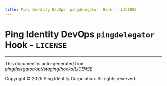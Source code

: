 ```yaml
---
title: Ping Identity DevOps `pingdelegator` Hook - `LICENSE`
---
```


# Ping Identity DevOps `pingdelegator` Hook - `LICENSE`

---
This document is auto-generated from _[pingdelegator/opt/staging/hooks/LICENSE](https://github.com/pingidentity/pingidentity-docker-builds/blob/master/pingdelegator/opt/staging/hooks/LICENSE)_

Copyright © 2025 Ping Identity Corporation. All rights reserved.
